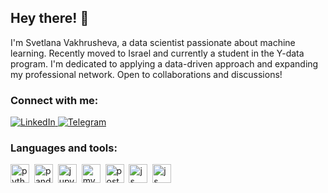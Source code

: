 ## Hey there! 👋
I'm Svetlana Vakhrusheva, a data scientist passionate about machine learning. Recently moved to Israel and currently a student in the Y-data program. I'm dedicated to applying a data-driven approach and expanding my professional network. Open to collaborations and discussions!

### Connect with me:
<div id="socials" align="left">
  <a href="https://www.linkedin.com/in/svetlana-vakhrusheva-113987260/">
    <img src="https://img.shields.io/badge/LinkedIn-blue?style=for-the-badge&logo=linkedin&logoColor=white" alt="LinkedIn"/>
  </a>
  <a href="https://t.me/Veradiss">
    <img src="https://img.shields.io/badge/Telegram-blue?style=for-the-badge&logo=telegram&logoColor=white" alt="Telegram"/>
  </a> 
</div>

### Languages and tools:
<img src="https://cdn.jsdelivr.net/gh/devicons/devicon/icons/python/python-original.svg" title="python" width="30"/>&nbsp;
<img src="https://cdn.jsdelivr.net/gh/devicons/devicon/icons/pandas/pandas-original.svg" title="pandas" width="30"/>&nbsp;
<img src="https://cdn.jsdelivr.net/gh/devicons/devicon/icons/jupyter/jupyter-original-wordmark.svg" title="jupyter" width="30"/>&nbsp;
<img src="https://cdn.jsdelivr.net/gh/devicons/devicon/icons/mysql/mysql-original.svg" title="mysql" width="30"/>&nbsp;
<img src="https://cdn.jsdelivr.net/gh/devicons/devicon/icons/postgresql/postgresql-original.svg" title="postgresql" width="30"/>&nbsp;
<img src="https://cdn.jsdelivr.net/gh/devicons/devicon/icons/javascript/javascript-original.svg" title="js" width="30"/>&nbsp;
<img src="https://cdn.jsdelivr.net/gh/devicons/devicon/icons/git/git-original.svg" title="js" width="30"/>&nbsp;
          
          
